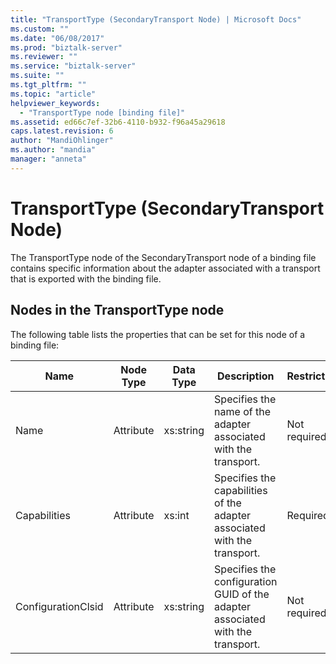 ```yaml
---
title: "TransportType (SecondaryTransport Node) | Microsoft Docs"
ms.custom: ""
ms.date: "06/08/2017"
ms.prod: "biztalk-server"
ms.reviewer: ""
ms.service: "biztalk-server"
ms.suite: ""
ms.tgt_pltfrm: ""
ms.topic: "article"
helpviewer_keywords: 
  - "TransportType node [binding file]"
ms.assetid: ed66c7ef-32b6-4110-b932-f96a45a29618
caps.latest.revision: 6
author: "MandiOhlinger"
ms.author: "mandia"
manager: "anneta"
---
```

# TransportType (SecondaryTransport Node)
The TransportType node of the SecondaryTransport node of a binding file contains specific information about the adapter associated with a transport that is exported with the binding file.  
  
## Nodes in the TransportType node  
 The following table lists the properties that can be set for this node of a binding file:  
  
|**Name**|**Node Type**|**Data Type**|**Description**|**Restrictions**|**Comments**|  
|--------------|-------------------|-------------------|---------------------|----------------------|------------------|  
|Name|Attribute|xs:string|Specifies the name of the adapter associated with the transport.|Not required|Default value: empty|  
|Capabilities|Attribute|xs:int|Specifies the capabilities of the adapter associated with the transport.|Required|Default value: none<br /><br /> Possible values include those available in the [Microsoft.BizTalk.ExplorerOM.Capabilities](http://msdn.microsoft.com/library/microsoft.biztalk.explorerom.capabilities.aspx) enumeration.|  
|ConfigurationClsid|Attribute|xs:string|Specifies the configuration GUID of the adapter associated with the transport.|Not required|Default value: empty|